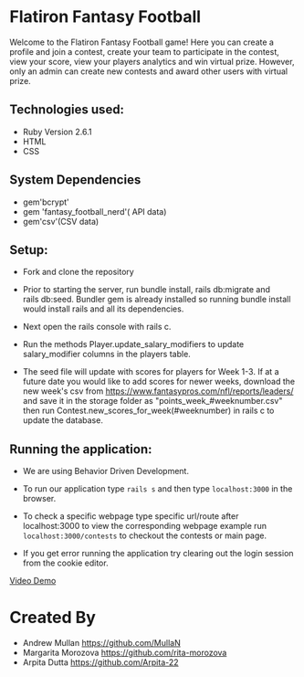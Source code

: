 # Flatiron Fantasy Football

Welcome to the Flatiron Fantasy Football game! Here you can create a profile and join a contest, create your team to participate in the contest, view your score, view your players analytics and win virtual prize. However, only an admin can create new contests and award other users with virtual prize.



## Technologies used:

* Ruby Version 2.6.1
* HTML
* CSS

## System Dependencies

 * gem'bcrypt'
 * gem 'fantasy_football_nerd'( API data) 
 * gem'csv'(CSV data) 

## Setup:
* Fork and clone the repository

* Prior to starting the server, run bundle install, rails db:migrate and   
  rails db:seed.
  Bundler gem is already installed so running bundle install would install rails and all its dependencies.

* Next open the rails console with rails c.

* Run the methods Player.update_salary_modifiers to update salary_modifier columns in the players table.

* The seed file will update with scores for players for Week 1-3. If at a future date you would like to add scores for newer weeks, download the new week's csv from https://www.fantasypros.com/nfl/reports/leaders/ and save it in the storage folder as "points_week_#weeknumber.csv" then run Contest.new_scores_for_week(#weeknumber) in rails c to update the database.


## Running the application:

* We are using Behavior Driven Development.

* To run our application type `rails s` and then type `localhost:3000` in the browser.

* To check a specific webpage type specific url/route after localhost:3000 to view the corresponding webpage example  run `localhost:3000/contests` to checkout the contests or main page.

* If you get error running the application try clearing out the login session from the cookie editor.

[Video Demo](https://youtu.be/13AqTKEOzFk)


# Created By
* Andrew Mullan https://github.com/MullaN
* Margarita Morozova https://github.com/rita-morozova
* Arpita Dutta https://github.com/Arpita-22


